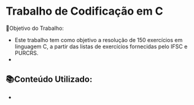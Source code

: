 # Trabalho de Codificação em C

📌Objetivo do Trabalho:
- Este trabalho tem como objetivo a resolução de 150 exercícios em linguagem C, a partir das listas de exercícios fornecidas pelo IFSC e PURCRS.
-

📚Conteúdo Utilizado:
- 
-